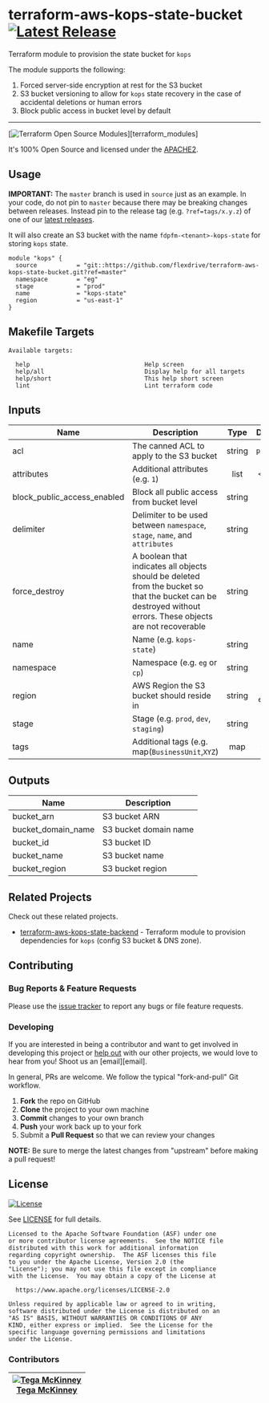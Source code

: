 <!-- 














  ** DO NOT EDIT THIS FILE
  ** 
  ** This file was automatically generated by the `build-harness`. 
  ** 1) Make all changes to `README.yaml` 
  ** 2) Run `make init` (you only need to do this once)
  ** 3) Run`make readme` to rebuild this file. 
  **
  ** (We maintain HUNDREDS of open source projects. This is how we maintain our sanity.)
  **















  -->

# terraform-aws-kops-state-bucket [![Latest Release](https://img.shields.io/github/release/flexdrive/terraform-aws-kops-state-bucket.svg)](https://github.com/cloudposse/terraform-aws-kops-state-bucket/releases/latest)


Terraform module to provision the state bucket for `kops`

The module supports the following:

1. Forced server-side encryption at rest for the S3 bucket
2. S3 bucket versioning to allow for `kops` state recovery in the case of accidental deletions or human errors
3. Block public access in bucket level by default


---

[![Terraform Open Source Modules](https://docs.cloudposse.com/images/terraform-open-source-modules.svg)][terraform_modules]



It's 100% Open Source and licensed under the [APACHE2](LICENSE).


## Usage


**IMPORTANT:** The `master` branch is used in `source` just as an example. In your code, do not pin to `master` because there may be breaking changes between releases.
Instead pin to the release tag (e.g. `?ref=tags/x.y.z`) of one of our [latest releases](https://github.com/flexdrive/terraform-aws-kops-state-bucket/releases).


It will also create an S3 bucket with the name `fdpfm-<tenant>-kops-state` for storing `kops` state.

```hcl
module "kops" {
  source           = "git::https://github.com/flexdrive/terraform-aws-kops-state-bucket.git?ref=master"
  namespace        = "eg"
  stage            = "prod"
  name             = "kops-state"
  region           = "us-east-1"
}
```






## Makefile Targets
```
Available targets:

  help                                Help screen
  help/all                            Display help for all targets
  help/short                          This help short screen
  lint                                Lint terraform code

```
## Inputs

| Name | Description | Type | Default | Required |
|------|-------------|:----:|:-----:|:-----:|
| acl | The canned ACL to apply to the S3 bucket | string | `private` | no |
| attributes | Additional attributes (e.g. `1`) | list | `<list>` | no |
| block_public_access_enabled | Block all public access from bucket level | string | `true` | no |
| delimiter | Delimiter to be used between `namespace`, `stage`, `name`, and `attributes` | string | `-` | no |
| force_destroy | A boolean that indicates all objects should be deleted from the bucket so that the bucket can be destroyed without errors. These objects are not recoverable | string | `false` | no |
| name | Name (e.g. `kops-state`) | string | `kops-state` | no |
| namespace | Namespace (e.g. `eg` or `cp`) | string | - | yes |
| region | AWS Region the S3 bucket should reside in | string | `us-east-1` | no |
| stage | Stage (e.g. `prod`, `dev`, `staging`) | string | - | yes |
| tags | Additional tags (e.g. map(`BusinessUnit`,`XYZ`) | map | `<map>` | no |

## Outputs

| Name | Description |
|------|-------------|
| bucket_arn | S3 bucket ARN |
| bucket_domain_name | S3 bucket domain name |
| bucket_id | S3 bucket ID |
| bucket_name | S3 bucket name |
| bucket_region | S3 bucket region |




## Related Projects

Check out these related projects.

- [terraform-aws-kops-state-backend](https://github.com/cloudposse/terraform-aws-kops-state-backend) - Terraform module to provision dependencies for `kops` (config S3 bucket & DNS zone).



## Contributing

### Bug Reports & Feature Requests

Please use the [issue tracker](https://github.com/flexdrive/terraform-aws-kops-state-bucket/issues) to report any bugs or file feature requests.

### Developing

If you are interested in being a contributor and want to get involved in developing this project or [help out](https://cpco.io/help-out) with our other projects, we would love to hear from you! Shoot us an [email][email].

In general, PRs are welcome. We follow the typical "fork-and-pull" Git workflow.

 1. **Fork** the repo on GitHub
 2. **Clone** the project to your own machine
 3. **Commit** changes to your own branch
 4. **Push** your work back up to your fork
 5. Submit a **Pull Request** so that we can review your changes

**NOTE:** Be sure to merge the latest changes from "upstream" before making a pull request!


## License 

[![License](https://img.shields.io/badge/License-Apache%202.0-blue.svg)](https://opensource.org/licenses/Apache-2.0) 

See [LICENSE](LICENSE) for full details.

    Licensed to the Apache Software Foundation (ASF) under one
    or more contributor license agreements.  See the NOTICE file
    distributed with this work for additional information
    regarding copyright ownership.  The ASF licenses this file
    to you under the Apache License, Version 2.0 (the
    "License"); you may not use this file except in compliance
    with the License.  You may obtain a copy of the License at

      https://www.apache.org/licenses/LICENSE-2.0

    Unless required by applicable law or agreed to in writing,
    software distributed under the License is distributed on an
    "AS IS" BASIS, WITHOUT WARRANTIES OR CONDITIONS OF ANY
    KIND, either express or implied.  See the License for the
    specific language governing permissions and limitations
    under the License.









### Contributors

|  [![Tega McKinney][tegamckinney_avatar]][tegamckinney_homepage]<br/>[Tega McKinney][tegamckinney_homepage] |
|---|

  [tegamckinney_homepage]: https://github.com/tegamckinney
  [tegamckinney_avatar]: https://img.cloudposse.com/150x150/https://github.com/tegamckinney.png
